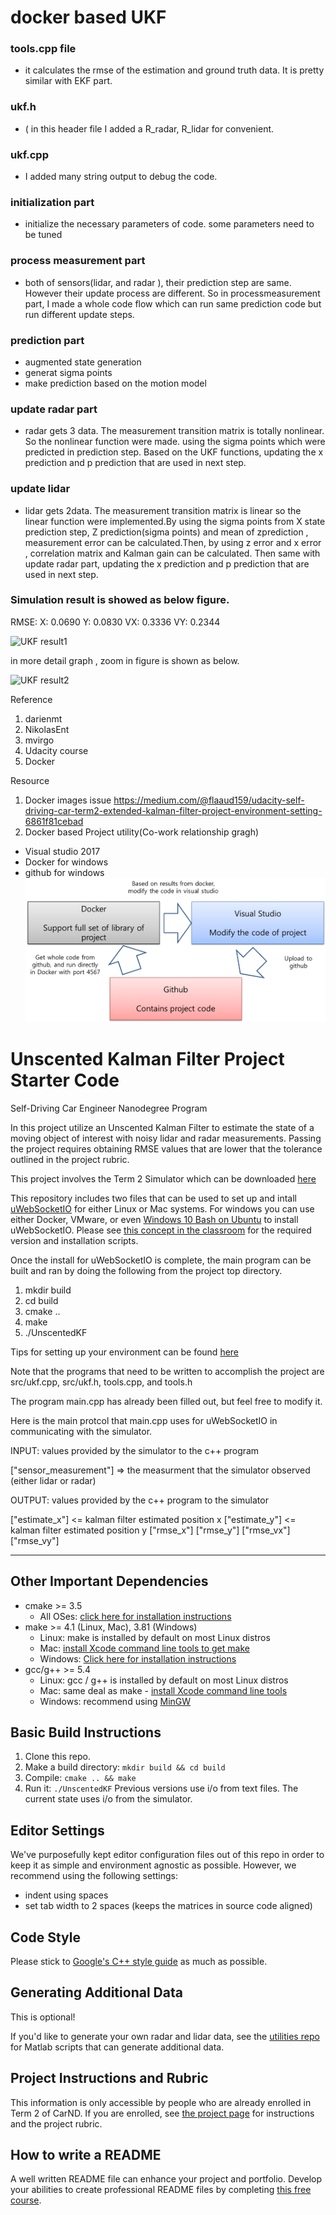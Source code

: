 # docker based UKF
### tools.cpp file 
* it calculates the rmse of the estimation and ground truth data. It is pretty similar with EKF part.

### ukf.h 
* ( in this header file I added a R_radar, R_lidar for convenient.

### ukf.cpp
* I added many string output to debug the code.
### initialization part
* initialize the necessary parameters of code. some parameters need to be tuned
### process measurement part
* both of sensors(lidar, and radar ), their prediction step are same. However their update process are different. So in processmeasurement part, I made a whole code flow which can run same prediction code but run different update steps.
### prediction part
* augmented state generation
* generat sigma points
* make prediction based on the motion model
### update radar part
* radar gets 3 data. The measurement transition matrix is totally nonlinear. So the nonlinear function were made. using the sigma points which were predicted in prediction step. Based on the UKF functions, updating the x prediction and p prediction that are used in next step.
### update lidar
* lidar gets 2data. The measurement transition matrix is linear so the linear function were implemented.By using the sigma points from X state prediction step, Z prediction(sigma points) and mean of zprediction , measurement error can be calculated.Then, by using z error and x error , correlation matrix and Kalman gain can be calculated. Then same with update radar part, updating the x prediction and p prediction that are used in next step.


### Simulation result is showed as below figure. 
RMSE: 
X: 0.0690
Y: 0.0830
VX: 0.3336
VY: 0.2344

![UKF result1](https://github.com/Fred159/Udacity-Term2-Project2-UKF/blob/master/simulator%20result.png)

in more detail graph , zoom in figure is shown as below.

![UKF result2](https://github.com/Fred159/Udacity-Term2-Project2-UKF/blob/master/simulator%20result2.png)

Reference 
1. darienmt
2. NikolasEnt
3. mvirgo
4. Udacity course
5. Docker

Resource
1. Docker images issue
https://medium.com/@flaaud159/udacity-self-driving-car-term2-extended-kalman-filter-project-environment-setting-6861f81cebad
2. Docker based Project utility(Co-work relationship gragh)
* Visual studio 2017
* Docker for windows
* github for windows
![Docker,VS,Github Co-work relationship gragh](https://github.com/Fred159/EKF/blob/master/Docker%20VS%20git%20co%20work.png)

# Unscented Kalman Filter Project Starter Code
Self-Driving Car Engineer Nanodegree Program

In this project utilize an Unscented Kalman Filter to estimate the state of a moving object of interest with noisy lidar and radar measurements. Passing the project requires obtaining RMSE values that are lower that the tolerance outlined in the project rubric. 

This project involves the Term 2 Simulator which can be downloaded [here](https://github.com/udacity/self-driving-car-sim/releases)

This repository includes two files that can be used to set up and intall [uWebSocketIO](https://github.com/uWebSockets/uWebSockets) for either Linux or Mac systems. For windows you can use either Docker, VMware, or even [Windows 10 Bash on Ubuntu](https://www.howtogeek.com/249966/how-to-install-and-use-the-linux-bash-shell-on-windows-10/) to install uWebSocketIO. Please see [this concept in the classroom](https://classroom.udacity.com/nanodegrees/nd013/parts/40f38239-66b6-46ec-ae68-03afd8a601c8/modules/0949fca6-b379-42af-a919-ee50aa304e6a/lessons/f758c44c-5e40-4e01-93b5-1a82aa4e044f/concepts/16cf4a78-4fc7-49e1-8621-3450ca938b77) for the required version and installation scripts.

Once the install for uWebSocketIO is complete, the main program can be built and ran by doing the following from the project top directory.

1. mkdir build
2. cd build
3. cmake ..
4. make
5. ./UnscentedKF

Tips for setting up your environment can be found [here](https://classroom.udacity.com/nanodegrees/nd013/parts/40f38239-66b6-46ec-ae68-03afd8a601c8/modules/0949fca6-b379-42af-a919-ee50aa304e6a/lessons/f758c44c-5e40-4e01-93b5-1a82aa4e044f/concepts/23d376c7-0195-4276-bdf0-e02f1f3c665d)

Note that the programs that need to be written to accomplish the project are src/ukf.cpp, src/ukf.h, tools.cpp, and tools.h

The program main.cpp has already been filled out, but feel free to modify it.

Here is the main protcol that main.cpp uses for uWebSocketIO in communicating with the simulator.


INPUT: values provided by the simulator to the c++ program

["sensor_measurement"] => the measurment that the simulator observed (either lidar or radar)


OUTPUT: values provided by the c++ program to the simulator

["estimate_x"] <= kalman filter estimated position x
["estimate_y"] <= kalman filter estimated position y
["rmse_x"]
["rmse_y"]
["rmse_vx"]
["rmse_vy"]

---

## Other Important Dependencies
* cmake >= 3.5
  * All OSes: [click here for installation instructions](https://cmake.org/install/)
* make >= 4.1 (Linux, Mac), 3.81 (Windows)
  * Linux: make is installed by default on most Linux distros
  * Mac: [install Xcode command line tools to get make](https://developer.apple.com/xcode/features/)
  * Windows: [Click here for installation instructions](http://gnuwin32.sourceforge.net/packages/make.htm)
* gcc/g++ >= 5.4
  * Linux: gcc / g++ is installed by default on most Linux distros
  * Mac: same deal as make - [install Xcode command line tools](https://developer.apple.com/xcode/features/)
  * Windows: recommend using [MinGW](http://www.mingw.org/)

## Basic Build Instructions

1. Clone this repo.
2. Make a build directory: `mkdir build && cd build`
3. Compile: `cmake .. && make`
4. Run it: `./UnscentedKF` Previous versions use i/o from text files.  The current state uses i/o
from the simulator.

## Editor Settings

We've purposefully kept editor configuration files out of this repo in order to
keep it as simple and environment agnostic as possible. However, we recommend
using the following settings:

* indent using spaces
* set tab width to 2 spaces (keeps the matrices in source code aligned)

## Code Style

Please stick to [Google's C++ style guide](https://google.github.io/styleguide/cppguide.html) as much as possible.

## Generating Additional Data

This is optional!

If you'd like to generate your own radar and lidar data, see the
[utilities repo](https://github.com/udacity/CarND-Mercedes-SF-Utilities) for
Matlab scripts that can generate additional data.

## Project Instructions and Rubric

This information is only accessible by people who are already enrolled in Term 2
of CarND. If you are enrolled, see [the project page](https://classroom.udacity.com/nanodegrees/nd013/parts/40f38239-66b6-46ec-ae68-03afd8a601c8/modules/0949fca6-b379-42af-a919-ee50aa304e6a/lessons/c3eb3583-17b2-4d83-abf7-d852ae1b9fff/concepts/f437b8b0-f2d8-43b0-9662-72ac4e4029c1)
for instructions and the project rubric.

## How to write a README
A well written README file can enhance your project and portfolio.  Develop your abilities to create professional README files by completing [this free course](https://www.udacity.com/course/writing-readmes--ud777).

